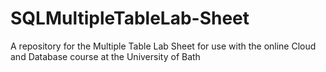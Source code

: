 # SQLMultipleTableLab-Sheet
A repository for the Multiple Table Lab Sheet for use with the online Cloud and Database course at the University of Bath
